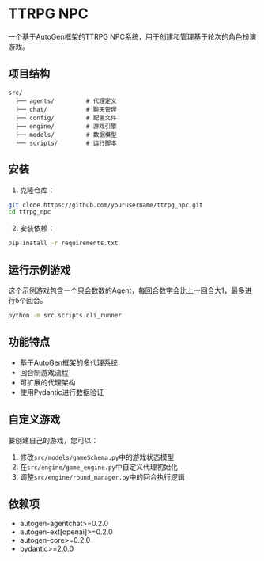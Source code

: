 # TTRPG NPC

一个基于AutoGen框架的TTRPG NPC系统，用于创建和管理基于轮次的角色扮演游戏。

## 项目结构

```
src/
  ├── agents/         # 代理定义
  ├── chat/           # 聊天管理
  ├── config/         # 配置文件
  ├── engine/         # 游戏引擎
  ├── models/         # 数据模型
  └── scripts/        # 运行脚本
```

## 安装

1. 克隆仓库：

```bash
git clone https://github.com/yourusername/ttrpg_npc.git
cd ttrpg_npc
```

2. 安装依赖：

```bash
pip install -r requirements.txt
```

## 运行示例游戏

这个示例游戏包含一个只会数数的Agent，每回合数字会比上一回合大1，最多进行5个回合。

```bash
python -m src.scripts.cli_runner
```

## 功能特点

- 基于AutoGen框架的多代理系统
- 回合制游戏流程
- 可扩展的代理架构
- 使用Pydantic进行数据验证

## 自定义游戏

要创建自己的游戏，您可以：

1. 修改`src/models/gameSchema.py`中的游戏状态模型
2. 在`src/engine/game_engine.py`中自定义代理初始化
3. 调整`src/engine/round_manager.py`中的回合执行逻辑

## 依赖项

- autogen-agentchat>=0.2.0
- autogen-ext[openai]>=0.2.0
- autogen-core>=0.2.0
- pydantic>=2.0.0
